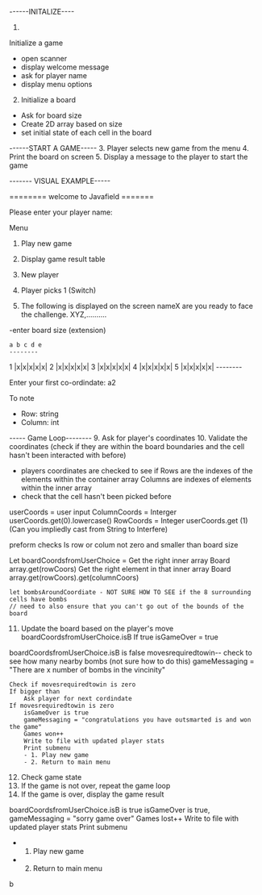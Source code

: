 ------INITALIZE----

1.  
Initialize a game
- open scanner
- display welcome message
- ask for player name
- display menu options
2. Initialize a board
- Ask for board size
- Create 2D array based on size
- set initial state of each cell in the board

------START A GAME-----
3. Player selects new game from the menu
4. Print the board on screen
5. Display a message to the player to start the game

------- VISUAL EXAMPLE-----

======== welcome to Javafield =======

Please enter your player name:

Menu
1. Play new game
2. Display game result table
3. New player

7.  Player picks 1 (Switch)

8. The following is displayed  on the screen
nameX are you ready to face the challenge. XYZ,..........

-enter board size (extension)

    a b c d e
    --------
1 |x|x|x|x|x|
2 |x|x|x|x|x|
3 |x|x|x|x|x|
4 |x|x|x|x|x|
5 |x|x|x|x|x|
    --------

Enter your first co-ordindate:  a2

To note
* Row: string
* Column: int

----- Game Loop--------
9. Ask for player's coordinates
10. Validate the coordinates (check if they are within the board boundaries and the cell hasn't been interacted with before)
- players coordinates are checked to see if
Rows are  the indexes of the elements within the container array
Columns are indexes of elements within the inner array
- check that the cell hasn't been picked before

userCoords = user input
ColumnCoords = Interger userCoords.get(0).lowercase()
RowCoords = Integer userCoords.get (1)
(Can you impliedly cast from String to Interfere)

preform checks
Is row or colum not zero and smaller than board size

Let boardCoordsfromUserChoice =
    Get the right inner array
    Board array.get(rowCoors)
    Get the right element in that inner array
    Board array.get(rowCoors).get(columnCoors)

    let bombsAroundCoordiate - NOT SURE HOW TO SEE if the 8 surrounding cells have bombs
    // need to also ensure that you can't go out of the bounds of the board

11. Update the board based on the player's move
boardCoordsfromUserChoice.isB
If true isGameOver = true

boardCoordsfromUserChoice.isB is false
    movesrequiredtowin--
    check to see how many nearby bombs (not sure how to do this)
    gameMessaging = "There are x number of bombs in the vincinity"

    Check if movesrequiredtowin is zero
    If bigger than
        Ask player for next cordindate
    If movesrequiredtowin is zero
        isGameOver is true
        gameMessaging = "congratulations you have outsmarted is and won the game"
        Games won++
        Write to file with updated player stats
        Print submenu
        - 1. Play new game
        - 2. Return to main menu

12. Check game state
13. If the game is not over, repeat the game loop
14.  If the game is over, display the game result

boardCoordsfromUserChoice.isB is true isGameOver is true,
gameMessaging = "sorry game over"
Games lost++
Write to file with updated player stats
Print submenu
- 1. Play new game
- 2. Return to main menu







b









 
